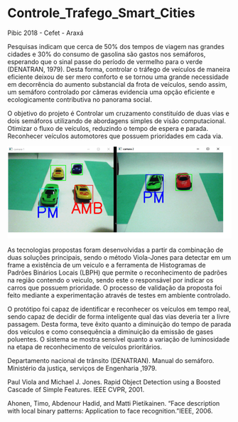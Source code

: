 # Controle_Trafego_Smart_Cities
Pibic 2018 - Cefet - Araxá 

Pesquisas indicam que cerca de 50% dos tempos de viagem nas grandes cidades e 30% do consumo de gasolina são gastos nos semáforos, esperando que o sinal passe do período de vermelho para o verde (DENATRAN, 1979). Desta forma, controlar o tráfego de veículos de maneira eficiente deixou de ser mero conforto e se tornou uma grande necessidade em decorrência do aumento substancial da frota de veículos, sendo assim, um semáforo controlado por câmeras evidencia uma opção eficiente e ecologicamente contributiva no panorama social.

O objetivo do projeto é Controlar um cruzamento constituído de duas vias e dois semáforos utilizando de abordagens simples de visão computacional. Otimizar o fluxo de veículos, reduzindo o tempo de espera e parada. Reconhecer veículos automotores que possuem prioridades em cada via.

![alt text](https://github.com/FabioRSJunior/Controle_Trafego_Smart_Cities_2018/blob/main/images_projeto/Funcionando_reconhecendo.png)

As tecnologias propostas foram desenvolvidas a partir da combinação de duas soluções principais, sendo o método Viola-Jones para detectar em um frame a existência de um veiculo e a ferramenta de Histogramas de Padrões Binários Locais (LBPH) que permite o reconhecimento de padrões na região contendo o veiculo, sendo este o responsável por indicar os carros que possuem prioridade. O processo de validação da proposta foi feito mediante a experimentação através de testes em ambiente controlado. 

O protótipo foi capaz de identificar e reconhecer os veículos em tempo real, sendo capaz de decidir de forma inteligente qual das vias deveria ter a livre passagem. Desta forma, teve êxito quanto a diminuição do tempo de parada dos veículos e como consequência a diminuição da emissão de gases poluentes. O sistema se mostra sensível quanto a variação de luminosidade na etapa de reconhecimento de veículos prioritários.

Departamento nacional de trânsito (DENATRAN). Manual do semáforo. Ministério da justiça, serviços de Engenharia ,1979.

Paul Viola and Michael J. Jones. Rapid Object Detection using a Boosted Cascade of Simple Features. IEEE CVPR, 2001.

Ahonen, Timo, Abdenour Hadid, and Matti Pietikainen. “Face description with local binary patterns: Application to face recognition.”IEEE, 2006.

